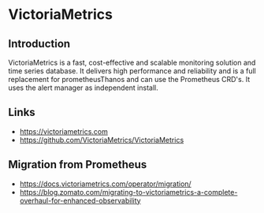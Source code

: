 # VictoriaMetrics

## Introduction
VictoriaMetrics is a fast, cost-effective and scalable monitoring solution and time series database. It delivers high performance and reliability and is a full replacement for prometheusThanos and can use the Prometheus CRD's. It uses the alert manager as independent install.

## Links
- https://victoriametrics.com
- https://github.com/VictoriaMetrics/VictoriaMetrics

## Migration from Prometheus
- https://docs.victoriametrics.com/operator/migration/
- https://blog.zomato.com/migrating-to-victoriametrics-a-complete-overhaul-for-enhanced-observability
